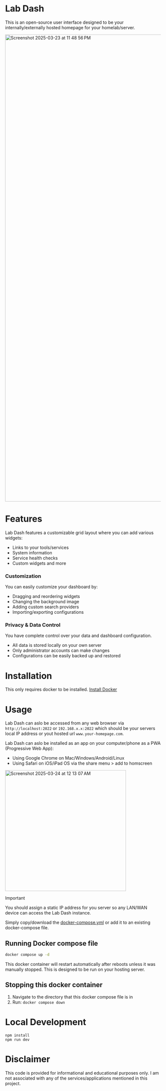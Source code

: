 # Lab Dash
This is an open-source user interface designed to be your internally/externally hosted homepage for your homelab/server. 

<img width="1511" alt="Screenshot 2025-03-23 at 11 48 56 PM" src="https://github.com/user-attachments/assets/449c8744-58ca-46f2-bbf0-7eb953ede4da" />

# Features
Lab Dash features a customizable grid layout where you can add various widgets:
- Links to your tools/services
- System information
- Service health checks
- Custom widgets and more

### Customization
You can easily customize your dashboard by:
- Dragging and reordering widgets
- Changing the background image
- Adding custom search providers
- Importing/exporting configurations

### Privacy & Data Control
You have complete control over your data and dashboard configuration.
- All data is stored locally on your own server
- Only administrator accounts can make changes
- Configurations can be easily backed up and restored

# Installation
This only requires docker to be installed. [Install Docker](https://docs.docker.com/engine/install/)

# Usage
Lab Dash can aslo be accessed from any web browser via `http://localhost:2022` or `192.168.x.x:2022` which should be your servers local IP address or yout hosted url `www.your-homepage.com`. 

Lab Dash can aslo be installed as an app on your computer/phone as a PWA (Progressive Web App):
- Using Google Chrome on Mac/Windows/Android/Linux
- Using Safari on iOS/iPad OS via the share menu > add to homscreen
  
<img width="391" alt="Screenshot 2025-03-24 at 12 13 07 AM" src="https://github.com/user-attachments/assets/2b6ec3b4-5cda-4cd0-b8aa-70185477b633" />  


> [!IMPORTANT]  
> You should assign a static IP address for you server so any LAN/WAN device can access the Lab Dash instance.

Simply copy/download the [docker-compose.yml](docker-compose.yml) or add it to an existing docker-compose file.


## Running Docker compose file

```bash
docker compose up -d
```

This docker container will restart automatically after reboots unless it was manually stopped. This is designed to be run on your hosting server.

## Stopping this docker container
1. Navigate to the directory that this docker compose file is in
2. Run: `docker compose down`

# Local Development
```
npm install
npm run dev
```

# Disclaimer
This code is provided for informational and educational purposes only. I am not associated with any of the services/applications mentioned in this project.
